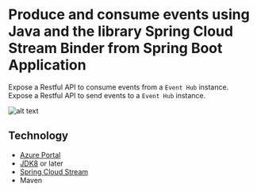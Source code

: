 # Produce and consume events using Java and the library Spring Cloud Stream Binder from Spring Boot Application

Expose a Restful API to consume events from a `Event Hub` instance.   
Expose a Restful API to send events to a `Event Hub` instance.   

![alt text](https://github.com/Barbieri1981/azure_event_hubs/resources/components.jpg?raw=true)



## Technology

- [Azure Portal](https://portal.azure.com/)
- [JDK8](https://www.oracle.com/java/technologies/downloads/) or later
- [Spring Cloud Stream](https://spring.io/blog/2019/04/02/event-driven-java-with-spring-cloud-stream-and-azure-event-hubs-guest-post)
- Maven